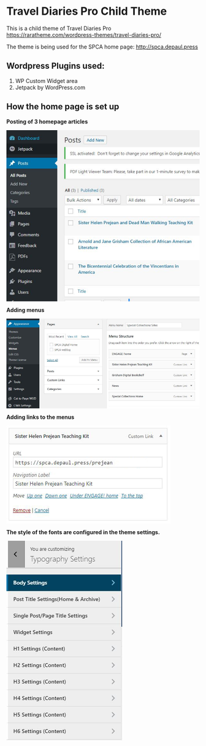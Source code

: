 # Travel Diaries Pro Child Theme
This is a child theme of Travel Diaries Pro https://raratheme.com/wordpress-themes/travel-diaries-pro/

The theme is being used for the SPCA home page: http://spca.depaul.press


## Wordpress Plugins used:
1. WP Custom Widget area
2. Jetpack by WordPress.com


## How the home page is set up

**Posting of 3 homepage articles**

<img align="center" src="screenshots/create-post.JPG">




**Adding menus**

<img align="center" src="screenshots/adding-menus.JPG">




**Adding links to the menus**


<img align="center" src="screenshots/adding-link-to-menus.JPG">




**The style of the fonts are configured in the theme settings.**


<img align="left" src="screenshots/typography-settings.JPG">
